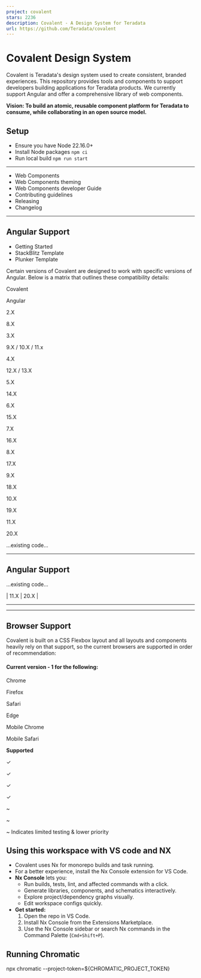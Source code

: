 ```yaml
---
project: covalent
stars: 2236
description: Covalent - A Design System for Teradata
url: https://github.com/Teradata/covalent
---
```


Covalent Design System
======================

Covalent is Teradata's design system used to create consistent, branded experiences. This repository provides tools and components to support developers building applications for Teradata products. We currently support Angular and offer a comprehensive library of web components.

**Vision: To build an atomic, reusable component platform for Teradata to consume, while collaborating in an open source model.**

Setup
-----

-   Ensure you have Node 22.16.0+
-   Install Node packages `npm ci`
-   Run local build `npm run start`

* * *

-   Web Components
-   Web Components theming
-   Web Components developer Guide
-   Contributing guidelines
-   Releasing
-   Changelog

* * *

Angular Support
---------------

-   Getting Started
-   StackBlitz Template
-   Plunker Template

Certain versions of Covalent are designed to work with specific versions of Angular. Below is a matrix that outlines these compatibility details:

Covalent

Angular

2.X

8.X

3.X

9.X / 10.X / 11.x

4.X

12.X / 13.X

5.X

14.X

6.X

15.X

7.X

16.X

8.X

17.X

9.X

18.X

10.X

19.X

11.X

20.X

...existing code...

* * *

Angular Support
---------------

...existing code...

| 11.X | 20.X |

* * *

* * *

Browser Support
---------------

Covalent is built on a CSS Flexbox layout and all layouts and components heavily rely on that support, so the current browsers are supported in order of recommendation:

#### Current version - 1 for the following:

Chrome

Firefox

Safari

Edge

Mobile Chrome

Mobile Safari

**Supported**

✓

✓

✓

✓

~

~

~ Indicates limited testing & lower priority

Using this workspace with VS code and NX
----------------------------------------

-   Covalent uses Nx for monorepo builds and task running.
-   For a better experience, install the Nx Console extension for VS Code.
-   **Nx Console** lets you:
    -   Run builds, tests, lint, and affected commands with a click.
    -   Generate libraries, components, and schematics interactively.
    -   Explore project/dependency graphs visually.
    -   Edit workspace configs quickly.
-   **Get started:**
    1.  Open the repo in VS Code.
    2.  Install Nx Console from the Extensions Marketplace.
    3.  Use the Nx Console sidebar or search Nx commands in the Command Palette (`Cmd+Shift+P`).

Running Chromatic
-----------------

npx chromatic --project-token=${CHROMATIC\_PROJECT\_TOKEN}
